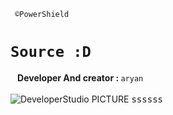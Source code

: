 <code> ©PowerShield <h1>Source :D </h1> </code>
<b>Developer And creator : </b>
<code>aryan</code><br><br>
<img src ="http://developer1.ir/Pic/imgexample.jpg" alt ="DeveloperStudio PICTURE" />
<tt> ssssss</tt>
